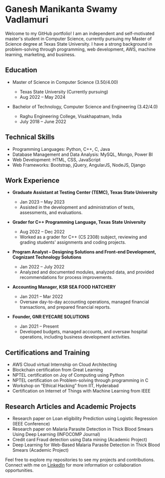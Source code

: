 # Ganesh Manikanta Swamy Vadlamuri

Welcome to my GitHub portfolio! I am an independent and self-motivated master's student in Computer Science, currently pursuing my Master of Science degree at Texas State University. I have a strong background in problem-solving through programming, web development, AWS, machine learning, marketing, and business.

## Education

- Master of Science in Computer Science (3.50/4.00)
  - Texas State University (Currently pursuing)
  - Aug 2022 – May 2024

- Bachelor of Technology, Computer Science and Engineering (3.42/4.0)
  - Raghu Engineering College, Visakhapatnam, India
  - July 2018 – June 2022

## Technical Skills

- Programming Languages: Python, C++, C, Java
- Database Management and Data Analysis: MySQL, Mongo, Power BI
- Web Development: HTML, CSS, JavaScript
- Web Frameworks: Bootstrap, jQuery, AngularJS, NodeJS, Django

## Work Experience

- **Graduate Assistant at Testing Center (TEMC), Texas State University**
  - Jan 2023 – May 2023
  - Assisted in the development and administration of tests, assessments, and evaluations.

- **Grader for C++ Programming Language, Texas State University**
  - Aug 2022 – Dec 2022
  - Worked as a grader for C++ (CS 2308) subject, reviewing and grading students' assignments and coding projects.

- **Program Analyst – Designing Solutions and Front-end Development, Cognizant Technology Solutions**
  - Jan 2022 – July 2022
  - Analyzed and documented modules, analyzed data, and provided recommendations for process improvements.

- **Accounting Manager, KSR SEA FOOD HATCHERY**
  - Jan 2021 – Mar 2022
  - Oversaw day-to-day accounting operations, managed financial transactions, and prepared financial reports.

- **Founder, GNR EYECARE SOLUTIONS**
  - Jan 2021 – Present
  - Developed budgets, managed accounts, and oversaw hospital operations, including business development activities.

## Certifications and Training

- AWS Cloud virtual Internship on Cloud Architecting
- Blockchain certification from Great Learning
- NPTEL certification on Joy of Computing using Python
- NPTEL certification on Problem-solving through programming in C
- Workshop on “Ethical Hacking” from IIT, Hyderabad
- Certification on Internet of Things with Machine Learning from IEEE

## Research Articles and Academic Projects

- Research paper on Loan eligibility Prediction using Logistic Regression (IEEE Conference)
- Research paper on Malaria Parasite Detection in Thick Blood Smears Using Deep Learning (INFOCOMP Journal)
- Credit card Fraud detection using Data mining (Academic Project)
- Deep Learning for Web-Based Malaria Parasite Detection in Thick Blood Smears (Academic Project)

Feel free to explore my repositories to see my projects and contributions. Connect with me on [LinkedIn](linkedin.com/in/ganeshvadlamuri/) for more information or collaboration opportunities.
